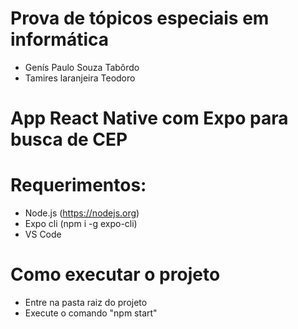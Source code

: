 # Prova de tópicos especiais em informática
 - Genís Paulo Souza Tabôrdo
 - Tamires laranjeira Teodoro
# App React Native com Expo para busca de CEP

# Requerimentos:

- Node.js (https://nodejs.org)
- Expo cli (npm i -g expo-cli)
- VS Code

# Como executar o projeto

- Entre na pasta raiz do projeto
- Execute o comando "npm start"




